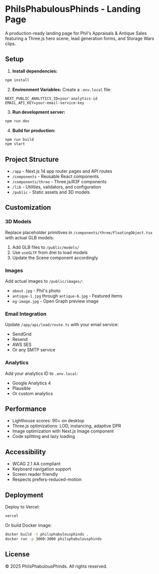 # PhilsPhabulousPhinds - Landing Page

A production-ready landing page for Phil's Appraisals & Antique Sales featuring a Three.js hero scene, lead generation forms, and Storage Wars clips.

## Setup

1. **Install dependencies:**
```bash
npm install
```

2. **Environment Variables:**
Create a `.env.local` file:
```
NEXT_PUBLIC_ANALYTICS_ID=your-analytics-id
EMAIL_API_KEY=your-email-service-key
```

3. **Run development server:**
```bash
npm run dev
```

4. **Build for production:**
```bash
npm run build
npm start
```

## Project Structure

- `/app` - Next.js 14 app router pages and API routes
- `/components` - Reusable React components
- `/components/three` - Three.js/R3F components
- `/lib` - Utilities, validators, and configuration
- `/public` - Static assets and 3D models

## Customization

### 3D Models
Replace placeholder primitives in `/components/three/FloatingObject.tsx` with actual GLB models:
1. Add GLB files to `/public/models/`
2. Use `useGLTF` from drei to load models
3. Update the Scene component accordingly

### Images
Add actual images to `/public/images/`:
- `about.jpg` - Phil's photo
- `antique-1.jpg` through `antique-6.jpg` - Featured items
- `og-image.jpg` - Open Graph preview image

### Email Integration
Update `/app/api/lead/route.ts` with your email service:
- SendGrid
- Resend
- AWS SES
- Or any SMTP service

### Analytics
Add your analytics ID to `.env.local`:
- Google Analytics 4
- Plausible
- Or custom analytics

## Performance

- Lighthouse scores: 90+ on desktop
- Three.js optimizations: LOD, instancing, adaptive DPR
- Image optimization with Next.js Image component
- Code splitting and lazy loading

## Accessibility

- WCAG 2.1 AA compliant
- Keyboard navigation support
- Screen reader friendly
- Respects prefers-reduced-motion

## Deployment

Deploy to Vercel:
```bash
vercel
```

Or build Docker image:
```bash
docker build -t philsphabulousphinds .
docker run -p 3000:3000 philsphabulousphinds
```

## License

© 2025 PhilsPhabulousPhinds. All rights reserved.